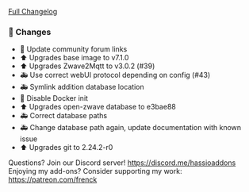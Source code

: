 [Full Changelog][changelog]

### 🔨 Changes

- :hammer: Update community forum links
- :arrow_up: Upgrades base image to v7.1.0
- :arrow_up: Upgrades Zwave2Mqtt to v3.0.2 (#39)
- :ambulance: Use correct webUI protocol depending on config (#43)
- :ambulance: Symlink addition database location
- :hammer: Disable Docker init
- :arrow_up: Upgrades open-zwave database to e3bae88
- :ambulance: Correct database paths
- :ambulance: Change database path again, update documentation with known issue
- :arrow_up: Upgrades git to 2.24.2-r0

[changelog]: https://github.com/hassio-addons/addon-zwave2mqtt/compare/v0.5.0...v0.6.0-beta.4

Questions? Join our Discord server! https://discord.me/hassioaddons
Enjoying my add-ons? Consider supporting my work: https://patreon.com/frenck